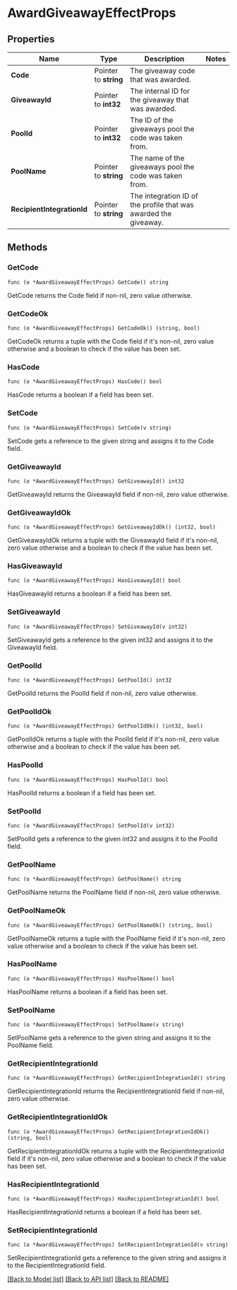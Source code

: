 # AwardGiveawayEffectProps

## Properties

Name | Type | Description | Notes
------------ | ------------- | ------------- | -------------
**Code** | Pointer to **string** | The giveaway code that was awarded. | 
**GiveawayId** | Pointer to **int32** | The internal ID for the giveaway that was awarded. | 
**PoolId** | Pointer to **int32** | The ID of the giveaways pool the code was taken from. | 
**PoolName** | Pointer to **string** | The name of the giveaways pool the code was taken from. | 
**RecipientIntegrationId** | Pointer to **string** | The integration ID of the profile that was awarded the giveaway. | 

## Methods

### GetCode

`func (o *AwardGiveawayEffectProps) GetCode() string`

GetCode returns the Code field if non-nil, zero value otherwise.

### GetCodeOk

`func (o *AwardGiveawayEffectProps) GetCodeOk() (string, bool)`

GetCodeOk returns a tuple with the Code field if it's non-nil, zero value otherwise
and a boolean to check if the value has been set.

### HasCode

`func (o *AwardGiveawayEffectProps) HasCode() bool`

HasCode returns a boolean if a field has been set.

### SetCode

`func (o *AwardGiveawayEffectProps) SetCode(v string)`

SetCode gets a reference to the given string and assigns it to the Code field.

### GetGiveawayId

`func (o *AwardGiveawayEffectProps) GetGiveawayId() int32`

GetGiveawayId returns the GiveawayId field if non-nil, zero value otherwise.

### GetGiveawayIdOk

`func (o *AwardGiveawayEffectProps) GetGiveawayIdOk() (int32, bool)`

GetGiveawayIdOk returns a tuple with the GiveawayId field if it's non-nil, zero value otherwise
and a boolean to check if the value has been set.

### HasGiveawayId

`func (o *AwardGiveawayEffectProps) HasGiveawayId() bool`

HasGiveawayId returns a boolean if a field has been set.

### SetGiveawayId

`func (o *AwardGiveawayEffectProps) SetGiveawayId(v int32)`

SetGiveawayId gets a reference to the given int32 and assigns it to the GiveawayId field.

### GetPoolId

`func (o *AwardGiveawayEffectProps) GetPoolId() int32`

GetPoolId returns the PoolId field if non-nil, zero value otherwise.

### GetPoolIdOk

`func (o *AwardGiveawayEffectProps) GetPoolIdOk() (int32, bool)`

GetPoolIdOk returns a tuple with the PoolId field if it's non-nil, zero value otherwise
and a boolean to check if the value has been set.

### HasPoolId

`func (o *AwardGiveawayEffectProps) HasPoolId() bool`

HasPoolId returns a boolean if a field has been set.

### SetPoolId

`func (o *AwardGiveawayEffectProps) SetPoolId(v int32)`

SetPoolId gets a reference to the given int32 and assigns it to the PoolId field.

### GetPoolName

`func (o *AwardGiveawayEffectProps) GetPoolName() string`

GetPoolName returns the PoolName field if non-nil, zero value otherwise.

### GetPoolNameOk

`func (o *AwardGiveawayEffectProps) GetPoolNameOk() (string, bool)`

GetPoolNameOk returns a tuple with the PoolName field if it's non-nil, zero value otherwise
and a boolean to check if the value has been set.

### HasPoolName

`func (o *AwardGiveawayEffectProps) HasPoolName() bool`

HasPoolName returns a boolean if a field has been set.

### SetPoolName

`func (o *AwardGiveawayEffectProps) SetPoolName(v string)`

SetPoolName gets a reference to the given string and assigns it to the PoolName field.

### GetRecipientIntegrationId

`func (o *AwardGiveawayEffectProps) GetRecipientIntegrationId() string`

GetRecipientIntegrationId returns the RecipientIntegrationId field if non-nil, zero value otherwise.

### GetRecipientIntegrationIdOk

`func (o *AwardGiveawayEffectProps) GetRecipientIntegrationIdOk() (string, bool)`

GetRecipientIntegrationIdOk returns a tuple with the RecipientIntegrationId field if it's non-nil, zero value otherwise
and a boolean to check if the value has been set.

### HasRecipientIntegrationId

`func (o *AwardGiveawayEffectProps) HasRecipientIntegrationId() bool`

HasRecipientIntegrationId returns a boolean if a field has been set.

### SetRecipientIntegrationId

`func (o *AwardGiveawayEffectProps) SetRecipientIntegrationId(v string)`

SetRecipientIntegrationId gets a reference to the given string and assigns it to the RecipientIntegrationId field.


[[Back to Model list]](../README.md#documentation-for-models) [[Back to API list]](../README.md#documentation-for-api-endpoints) [[Back to README]](../README.md)


